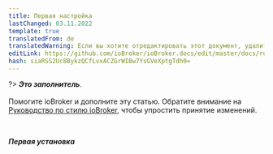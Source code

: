 ```yaml
---
title: Первая настройка
lastChanged: 03.11.2022
template: true
translatedFrom: de
translatedWarning: Если вы хотите отредактировать этот документ, удалите поле «translatedFrom», в противном случае этот документ будет снова автоматически переведен
editLink: https://github.com/ioBroker/ioBroker.docs/edit/master/docs/ru/tutorial/setup.md
hash: siaRSS2Uc8BykzQCfLvxACZGrWIBw7YsGVeXptgTdh0=
---
```

?> ***Это заполнитель***.<br><br> Помогите ioBroker и дополните эту статью. Обратите внимание на [Руководство по стилю ioBroker](community/styleguidedoc), чтобы упростить принятие изменений.

<br>

***Первая установка***
